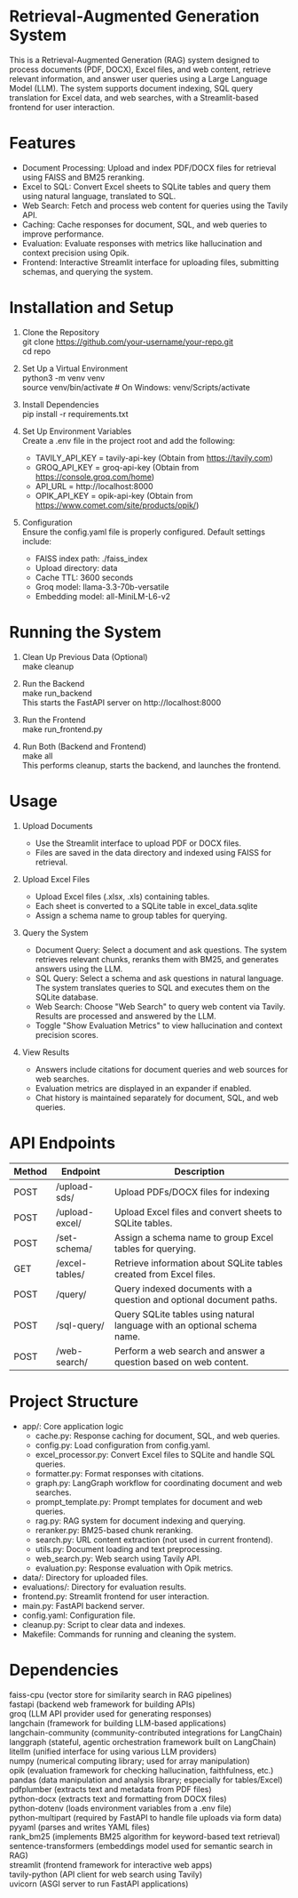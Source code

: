 # Retrieval-Augmented Generation System

This is a Retrieval-Augmented Generation (RAG) system designed to process documents (PDF, DOCX), Excel files, and web content, retrieve relevant information, and answer user queries using a Large Language Model (LLM). The system supports document indexing, SQL query translation for Excel data, and web searches, with a Streamlit-based frontend for user interaction.

# Features

* Document Processing: Upload and index PDF/DOCX files for retrieval using FAISS and BM25 reranking.
* Excel to SQL: Convert Excel sheets to SQLite tables and query them using natural language, translated to SQL.
* Web Search: Fetch and process web content for queries using the Tavily API.
* Caching: Cache responses for document, SQL, and web queries to improve performance.
* Evaluation: Evaluate responses with metrics like hallucination and context precision using Opik.
* Frontend: Interactive Streamlit interface for uploading files, submitting schemas, and querying the system.

# Installation and Setup

1. Clone the Repository <br>
git clone https://github.com/your-username/your-repo.git <br>
cd repo <br>

2. Set Up a Virtual Environment <br>
python3 -m venv venv <br>
source venv/bin/activate  # On Windows: venv/Scripts/activate <br>  

3. Install Dependencies <br>
pip install -r requirements.txt <br>

4. Set Up Environment Variables <br>
Create a .env file in the project root and add the following: <br>
    * TAVILY_API_KEY = tavily-api-key      (Obtain from https://tavily.com) <br>
    * GROQ_API_KEY = groq-api-key      (Obtain from https://console.groq.com/home) <br>
    * API_URL = http://localhost:8000    
    * OPIK_API_KEY = opik-api-key      (Obtain from https://www.comet.com/site/products/opik/) <br>

5. Configuration <br>
Ensure the config.yaml file is properly configured. Default settings include: <br>
    * FAISS index path: ./faiss_index <br>
    * Upload directory: data <br>
    * Cache TTL: 3600 seconds <br>
    * Groq model: llama-3.3-70b-versatile <br>
    * Embedding model: all-MiniLM-L6-v2 <br>

# Running the System

1. Clean Up Previous Data (Optional) <br>
make cleanup <br>

2. Run the Backend <br>
make run_backend <br>
This starts the FastAPI server on http://localhost:8000 <br>

3. Run the Frontend <br>
make run_frontend.py <br>

4. Run Both (Backend and Frontend) <br>
make all <br>
This performs cleanup, starts the backend, and launches the frontend. <br>


# Usage

1. Upload Documents <br>
    * Use the Streamlit interface to upload PDF or DOCX files. <br>
    * Files are saved in the data directory and indexed using FAISS for retrieval. <br>

2. Upload Excel Files <br>
    * Upload Excel files (.xlsx, .xls) containing tables. <br>
    * Each sheet is converted to a SQLite table in excel_data.sqlite <br>
    * Assign a schema name to group tables for querying. <br>

3. Query the System <br>
    * Document Query: Select a document and ask questions. The system retrieves relevant chunks, reranks them with BM25, and generates answers using the LLM. <br>
    * SQL Query: Select a schema and ask questions in natural language. The system translates queries to SQL and executes them on the SQLite database. <br>
    * Web Search: Choose "Web Search" to query web content via Tavily. Results are processed and answered by the LLM. <br>
    * Toggle "Show Evaluation Metrics" to view hallucination and context precision scores. <br>

4. View Results <br>
    * Answers include citations for document queries and web sources for web searches. <br>
    * Evaluation metrics are displayed in an expander if enabled. <br>
    * Chat history is maintained separately for document, SQL, and web queries. <br>


# API Endpoints

|Method	|    Endpoint	   | Description <br>                                                               |
|-------|------------------|--------------------------------------------------------------------------------|
|POST	| /upload-sds/	   | Upload PDFs/DOCX files for indexing <br>                                       |
|POST	| /upload-excel/   | Upload Excel files and convert sheets to SQLite tables. <br>                   |
|POST	| /set-schema/	   | Assign a schema name to group Excel tables for querying. <br>                  |
|GET    | /excel-tables/   | Retrieve information about SQLite tables created from Excel files. <br>        |
|POST   | /query/          | Query indexed documents with a question and optional document paths. <br>      |
|POST   | /sql-query/      | Query SQLite tables using natural language with an optional schema name. <br>  |
|POST   | /web-search/     | Perform a web search and answer a question based on web content. <br>          |

# Project Structure
* app/: Core application logic
    - cache.py: Response caching for document, SQL, and web queries.
    - config.py: Load configuration from config.yaml.
    - excel_processor.py: Convert Excel files to SQLite and handle SQL queries.
    - formatter.py: Format responses with citations.
    - graph.py: LangGraph workflow for coordinating document and web searches.
    - prompt_template.py: Prompt templates for document and web queries.
    - rag.py: RAG system for document indexing and querying.
    - reranker.py: BM25-based chunk reranking.
    - search.py: URL content extraction (not used in current frontend).
    - utils.py: Document loading and text preprocessing.
    - web_search.py: Web search using Tavily API.
    - evaluation.py: Response evaluation with Opik metrics.
* data/: Directory for uploaded files.
* evaluations/: Directory for evaluation results.
* frontend.py: Streamlit frontend for user interaction.
* main.py: FastAPI backend server.
* config.yaml: Configuration file.
* cleanup.py: Script to clear data and indexes.
* Makefile: Commands for running and cleaning the system.


# Dependencies

faiss-cpu  (vector store for similarity search in RAG pipelines)  <br>
fastapi  (backend web framework for building APIs)  <br>
groq  (LLM API provider used for generating responses)  <br>
langchain  (framework for building LLM-based applications)  <br>
langchain-community  (community-contributed integrations for LangChain)  <br>
langgraph  (stateful, agentic orchestration framework built on LangChain)  <br>
litellm  (unified interface for using various LLM providers)  <br>
numpy  (numerical computing library; used for array manipulation)  <br>
opik  (evaluation framework for checking hallucination, faithfulness, etc.)  <br>
pandas  (data manipulation and analysis library; especially for tables/Excel)  <br>
pdfplumber  (extracts text and metadata from PDF files)  <br>
python-docx  (extracts text and formatting from DOCX files)  <br>
python-dotenv  (loads environment variables from a .env file)  <br>
python-multipart  (required by FastAPI to handle file uploads via form data)  <br>
pyyaml  (parses and writes YAML files)  <br>
rank_bm25  (implements BM25 algorithm for keyword-based text retrieval)  <br>
sentence-transformers  (embeddings model used for semantic search in RAG)  <br>
streamlit  (frontend framework for interactive web apps)  <br>
tavily-python  (API client for web search using Tavily)  <br>
uvicorn  (ASGI server to run FastAPI applications)  <br>
